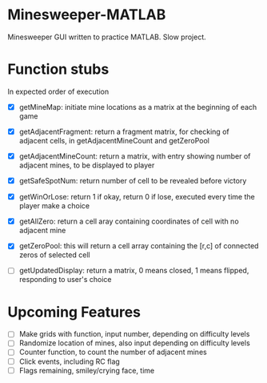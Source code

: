 # Minesweeper-MATLAB
Minesweeper GUI written to practice MATLAB. Slow project.  

# Function stubs  
In expected order of execution  
- [x] getMineMap: initiate mine locations as a matrix at the beginning of each game  
- [x] getAdjacentFragment: return a fragment matrix, for checking of adjacent cells, in getAdjacentMineCount and getZeroPool  
- [x] getAdjacentMineCount: return a matrix, with entry showing number of adjacent mines, to be displayed to player  
- [x] getSafeSpotNum: return number of cell to be revealed before victory  
- [x] getWinOrLose: return 1 if okay, return 0 if lose, executed every time the player make a choice  
- [x] getAllZero: return a cell aray containing coordinates of cell with no adjacent mine  
- [x] getZeroPool: this will return a cell array containing the [r,c] of connected zeros of selected cell   
- [ ] getUpdatedDisplay: return a matrix, 0 means closed, 1 means flipped, responding to user's choice  


# Upcoming Features
- [ ] Make grids with function, input number, depending on difficulty levels  
- [ ] Randomize location of mines, also input depending on difficulty levels  
- [ ] Counter function, to count the number of adjacent mines  
- [ ] Click events, including RC flag  
- [ ] Flags remaining, smiley/crying face, time  
